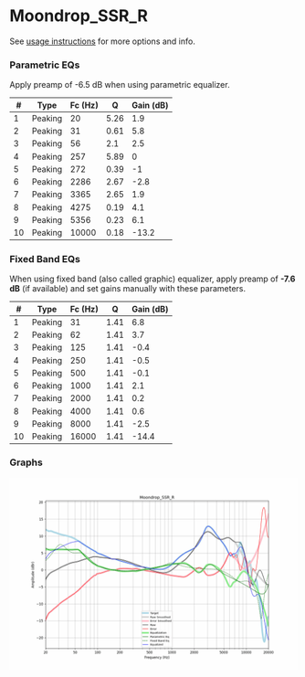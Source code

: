 # Moondrop_SSR_R
See [usage instructions](https://github.com/jaakkopasanen/AutoEq#usage) for more options and info.

### Parametric EQs
Apply preamp of -6.5 dB when using parametric equalizer.

|   # | Type    |   Fc (Hz) |    Q |   Gain (dB) |
|-----|---------|-----------|------|-------------|
|   1 | Peaking |        20 | 5.26 |         1.9 |
|   2 | Peaking |        31 | 0.61 |         5.8 |
|   3 | Peaking |        56 | 2.1  |         2.5 |
|   4 | Peaking |       257 | 5.89 |         0   |
|   5 | Peaking |       272 | 0.39 |        -1   |
|   6 | Peaking |      2286 | 2.67 |        -2.8 |
|   7 | Peaking |      3365 | 2.65 |         1.9 |
|   8 | Peaking |      4275 | 0.19 |         4.1 |
|   9 | Peaking |      5356 | 0.23 |         6.1 |
|  10 | Peaking |     10000 | 0.18 |       -13.2 |

### Fixed Band EQs
When using fixed band (also called graphic) equalizer, apply preamp of **-7.6 dB** (if available) and set gains manually with these parameters.

|   # | Type    |   Fc (Hz) |    Q |   Gain (dB) |
|-----|---------|-----------|------|-------------|
|   1 | Peaking |        31 | 1.41 |         6.8 |
|   2 | Peaking |        62 | 1.41 |         3.7 |
|   3 | Peaking |       125 | 1.41 |        -0.4 |
|   4 | Peaking |       250 | 1.41 |        -0.5 |
|   5 | Peaking |       500 | 1.41 |        -0.1 |
|   6 | Peaking |      1000 | 1.41 |         2.1 |
|   7 | Peaking |      2000 | 1.41 |         0.2 |
|   8 | Peaking |      4000 | 1.41 |         0.6 |
|   9 | Peaking |      8000 | 1.41 |        -2.5 |
|  10 | Peaking |     16000 | 1.41 |       -14.4 |

### Graphs
![](./Moondrop_SSR_R.png)
